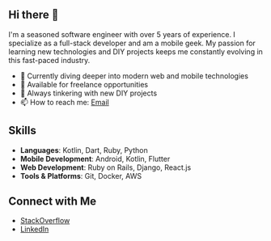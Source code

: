 ## Hi there 👋

I'm a seasoned software engineer with over 5 years of experience. I specialize as a full-stack developer and am a mobile geek. My passion for learning new technologies and DIY projects keeps me constantly evolving in this fast-paced industry.

- 🌱 Currently diving deeper into modern web and mobile technologies
- 💼 Available for freelance opportunities
- 🎨 Always tinkering with new DIY projects
- 📫 How to reach me: [Email](mailto:tranphuochien96@gmail.com)

## Skills
- **Languages**: Kotlin, Dart, Ruby, Python
- **Mobile Development**: Android, Kotlin, Flutter
- **Web Development**: Ruby on Rails, Django, React.js
- **Tools & Platforms**: Git, Docker, AWS

## Connect with Me
- [StackOverflow](https://stackoverflow.com/users/9600076/hientp)
- [LinkedIn](https://www.linkedin.com/in/hien-tran-se/)


<!--
**hientranea/hientranea** is a ✨ _special_ ✨ repository because its `README.md` (this file) appears on your GitHub profile.

Here are some ideas to get you started:

- 🔭 I’m currently working on ...
- 🌱 I’m currently learning ...
- 👯 I’m looking to collaborate on ...
- 🤔 I’m looking for help with ...
- 💬 Ask me about ...
- 📫 How to reach me: ...
- 😄 Pronouns: ...
- ⚡ Fun fact: ...
-->
